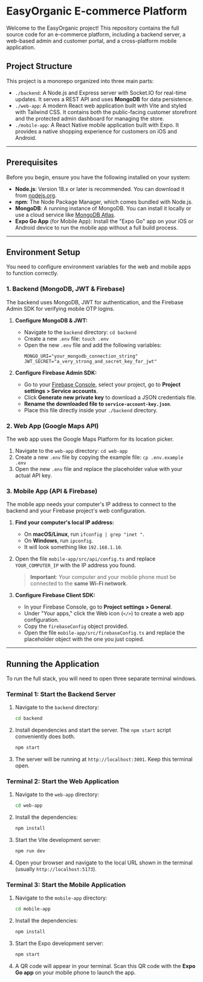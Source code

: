 # EasyOrganic E-commerce Platform

Welcome to the EasyOrganic project! This repository contains the full source code for an e-commerce platform, including a backend server, a web-based admin and customer portal, and a cross-platform mobile application.

## Project Structure

This project is a monorepo organized into three main parts:

-   `./backend`: A Node.js and Express server with Socket.IO for real-time updates. It serves a REST API and uses **MongoDB** for data persistence.
-   `./web-app`: A modern React web application built with Vite and styled with Tailwind CSS. It contains both the public-facing customer storefront and the protected admin dashboard for managing the store.
-   `./mobile-app`: A React Native mobile application built with Expo. It provides a native shopping experience for customers on iOS and Android.

---

## Prerequisites

Before you begin, ensure you have the following installed on your system:

-   **Node.js**: Version 18.x or later is recommended. You can download it from [nodejs.org](https://nodejs.org/).
-   **npm**: The Node Package Manager, which comes bundled with Node.js.
-   **MongoDB**: A running instance of MongoDB. You can install it locally or use a cloud service like [MongoDB Atlas](https://www.mongodb.com/cloud/atlas).
-   **Expo Go App** (for Mobile App): Install the "Expo Go" app on your iOS or Android device to run the mobile app without a full build process.

---

## Environment Setup

You need to configure environment variables for the web and mobile apps to function correctly.

### 1. Backend (MongoDB, JWT & Firebase)

The backend uses MongoDB, JWT for authentication, and the Firebase Admin SDK for verifying mobile OTP logins.

1.  **Configure MongoDB & JWT:**
    -   Navigate to the `backend` directory: `cd backend`
    -   Create a new `.env` file: `touch .env`
    -   Open the new `.env` file and add the following variables:
        ```
        MONGO_URI="your_mongodb_connection_string"
        JWT_SECRET="a_very_strong_and_secret_key_for_jwt"
        ```

2.  **Configure Firebase Admin SDK:**
    -   Go to your [Firebase Console](https://console.firebase.google.com/), select your project, go to **Project settings > Service accounts**.
    -   Click **Generate new private key** to download a JSON credentials file.
    -   **Rename the downloaded file to `service-account-key.json`**.
    -   Place this file directly inside your `./backend` directory.

### 2. Web App (Google Maps API)

The web app uses the Google Maps Platform for its location picker.

1.  Navigate to the `web-app` directory: `cd web-app`
2.  Create a new `.env` file by copying the example file: `cp .env.example .env`
3.  Open the new `.env` file and replace the placeholder value with your actual API key.

### 3. Mobile App (API & Firebase)

The mobile app needs your computer's IP address to connect to the backend and your Firebase project's web configuration.

1.  **Find your computer's local IP address:**
    -   On **macOS/Linux**, run `ifconfig | grep "inet "`.
    -   On **Windows**, run `ipconfig`.
    -   It will look something like `192.168.1.10`.

2.  Open the file `mobile-app/src/api/config.ts` and replace `YOUR_COMPUTER_IP` with the IP address you found.
    > **Important**: Your computer and your mobile phone must be connected to the **same Wi-Fi network**.

3.  **Configure Firebase Client SDK:**
    -   In your Firebase Console, go to **Project settings > General**.
    -   Under "Your apps," click the Web icon (`</>`) to create a web app configuration.
    -   Copy the `firebaseConfig` object provided.
    -   Open the file `mobile-app/src/firebaseConfig.ts` and replace the placeholder object with the one you just copied.

---

## Running the Application

To run the full stack, you will need to open three separate terminal windows.

### Terminal 1: Start the Backend Server

1.  Navigate to the `backend` directory:
    ```bash
    cd backend
    ```
2.  Install dependencies and start the server. The `npm start` script conveniently does both.
    ```bash
    npm start
    ```
3.  The server will be running at `http://localhost:3001`. Keep this terminal open.

### Terminal 2: Start the Web Application

1.  Navigate to the `web-app` directory:
    ```bash
    cd web-app
    ```
2.  Install the dependencies:
    ```bash
    npm install
    ```
3.  Start the Vite development server:
    ```bash
    npm run dev
    ```
4.  Open your browser and navigate to the local URL shown in the terminal (usually `http://localhost:5173`).

### Terminal 3: Start the Mobile Application

1.  Navigate to the `mobile-app` directory:
    ```bash
    cd mobile-app
    ```
2.  Install the dependencies:
    ```bash
    npm install
    ```
3.  Start the Expo development server:
    ```bash
    npm start
    ```
4.  A QR code will appear in your terminal. Scan this QR code with the **Expo Go app** on your mobile phone to launch the app.